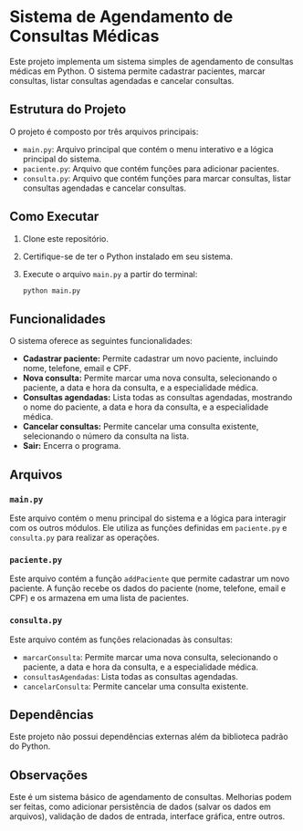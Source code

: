 # Sistema de Agendamento de Consultas Médicas

Este projeto implementa um sistema simples de agendamento de consultas médicas em Python. O sistema permite cadastrar pacientes, marcar consultas, listar consultas agendadas e cancelar consultas.

## Estrutura do Projeto

O projeto é composto por três arquivos principais:

*   `main.py`: Arquivo principal que contém o menu interativo e a lógica principal do sistema.
*   `paciente.py`: Arquivo que contém funções para adicionar pacientes.
*   `consulta.py`: Arquivo que contém funções para marcar consultas, listar consultas agendadas e cancelar consultas.

## Como Executar

1.  Clone este repositório.
2.  Certifique-se de ter o Python instalado em seu sistema.
3.  Execute o arquivo `main.py` a partir do terminal:

    ```bash
    python main.py
    ```

## Funcionalidades

O sistema oferece as seguintes funcionalidades:

*   **Cadastrar paciente:** Permite cadastrar um novo paciente, incluindo nome, telefone, email e CPF.
*   **Nova consulta:** Permite marcar uma nova consulta, selecionando o paciente, a data e hora da consulta, e a especialidade médica.
*   **Consultas agendadas:** Lista todas as consultas agendadas, mostrando o nome do paciente, a data e hora da consulta, e a especialidade médica.
*   **Cancelar consultas:** Permite cancelar uma consulta existente, selecionando o número da consulta na lista.
*   **Sair:** Encerra o programa.

## Arquivos

### `main.py`

Este arquivo contém o menu principal do sistema e a lógica para interagir com os outros módulos. Ele utiliza as funções definidas em `paciente.py` e `consulta.py` para realizar as operações.

### `paciente.py`

Este arquivo contém a função `addPaciente` que permite cadastrar um novo paciente. A função recebe os dados do paciente (nome, telefone, email e CPF) e os armazena em uma lista de pacientes.

### `consulta.py`

Este arquivo contém as funções relacionadas às consultas:

*   `marcarConsulta`: Permite marcar uma nova consulta, selecionando o paciente, a data e hora da consulta, e a especialidade médica.
*   `consultasAgendadas`: Lista todas as consultas agendadas.
*   `cancelarConsulta`: Permite cancelar uma consulta existente.

## Dependências

Este projeto não possui dependências externas além da biblioteca padrão do Python.

## Observações

Este é um sistema básico de agendamento de consultas. Melhorias podem ser feitas, como adicionar persistência de dados (salvar os dados em arquivos), validação de dados de entrada, interface gráfica, entre outros.
